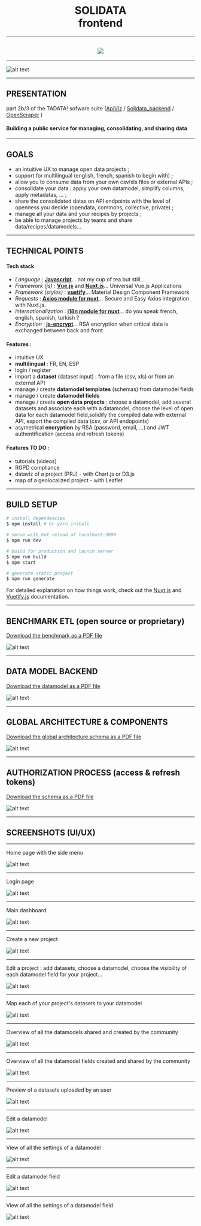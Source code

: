 <h1 align=center>  SOLIDATA <br> frontend</h1>

-------

<h2 align=center>
	<img src="./static/logos/logo_solidata_15a_lg.png">
</h2>

-------

![alt text](./screenshots/home_en.png "homepage (en)")

-------
## PRESENTATION

part 2b/3 of the TADATA! sofware suite ([ApiViz](https://github.com/entrepreneur-interet-general/CIS-front) / [Solidata_backend](https://github.com/entrepreneur-interet-general/solidata_backend) / [OpenScraper](https://github.com/entrepreneur-interet-general/OpenScraper) )

#### Building a public service for managing, consolidating, and sharing data 


-------

## GOALS

- an intuitive UX to manage open data projects ;
- support for multilingual (english, french, spanish to begin with) ;
- allow you to consume data from your own csv/xls files or external APIs ;
- consolidate your data : apply your own datamodel, simplify columns, apply metadatas, ... ; 
- share the consolidated datas on API endpoints with the level of openness you decide (opendata, commons, collective, private) ;
- manage all your data and your recipes by projects ;
- be able to manage projects by teams and share data/recipes/datamodels...

--------

## TECHNICAL POINTS

#### Tech stack
- _Language_  : **[Javascript](https://www.python.org/)**... not my cup of tea but still...
- _Framework (js)_ : **[Vue.js](https://vuejs.org/)** and **[Nuxt.js](https://nuxtjs.org/)**... Universal Vue.js Applications
- _Framework (styles)_ : **[vuetify](https://vuetifyjs.com/)**... Material Design Component Framework
- _Requests_ : **[Axios module for nuxt](https://axios.nuxtjs.org/)**... Secure and Easy Axios integration with Nuxt.js.
- _Internationalization_ : **[i18n module for nuxt](https://nuxtjs.org/examples/i18n)**... do you speak french, english, spanish, turkish ? 
- _Encryption_ : **[js-encrypt](http://travistidwell.com/jsencrypt/)**... RSA encryption when critical data is exchanged between back and front

#### Features :

- intuitive UX 
- **multilingual** : FR, EN, ESP
- login / register
- import a **dataset** (dataset input) : from a file (csv, xls) or from an external API
- manage / create **datamodel templates** (schemas) from datamodel fields
- manage / create **datamodel fields** 
- manage / create **open data projects** : choose a datamodel, add several datasets and associate each with a datamodel, choose the level of open data for each datamodel field,solidify the compiled data with external API, export the compiled data (csv, or API endopoints)
- asymetrical **encryption** by RSA (password, email, ...) and JWT authentification (access and refresh tokens)

#### Features TO DO  :
- tutorials (videos)
- RGPD compliance
- dataviz of a project (PRJ) - with Chart.js or D3.js
- map of a geolocalized project - with Leaflet

-------


## BUILD SETUP

``` bash
# install dependencies
$ npm install # Or yarn install

# serve with hot reload at localhost:3000
$ npm run dev

# build for production and launch server
$ npm run build
$ npm start

# generate static project
$ npm run generate
```

For detailed explanation on how things work, check out the [Nuxt.js](https://github.com/nuxt/nuxt.js) and [Vuetify.js](https://vuetifyjs.com/) documentation.


--------

## BENCHMARK ETL (open source or proprietary)

<a href="./screenshots/documentation/Tadata_uses_features_BENCHMARK_ETL.pdf" download>Download the benchmark as a PDF file</a>


![alt text](./screenshots/documentation/Tadata_uses_features_BENCHMARK_ETL.png "auth process")

--------

## DATA MODEL BACKEND

<a href="./screenshots/documentation/Solidata_models_datamodels_map.pdf" download>Download the datamodel as a PDF file</a>


![alt text](./screenshots/documentation/Solidata_models_datamodels_map.png "auth process")


--------

## GLOBAL ARCHITECTURE & COMPONENTS

<a href="./screenshots/documentation/Solidata-Models-collections.pdf" download>Download the global architecture schema as a PDF file</a>

![alt text](./screenshots/documentation/Solidata-Models-collections.jpeg "auth process")


-------

## AUTHORIZATION PROCESS (access & refresh tokens)

<a href="./screenshots/documentation/AUTH_PROCESS_fixed.pdf" download>Download the schema as a PDF file</a>

![alt text](./screenshots/documentation/AUTH_PROCESS_fixed.jpeg "auth process")


-------

## SCREENSHOTS (UI/UX)


-------
Home page with the side menu

![alt text](./screenshots/home_en_menu.png "login & menu (en)")

-------
Login page

![alt text](./screenshots/login_en.png "login (en)")

-------
Main dashboard 

![alt text](./screenshots/dashboard_en.png "dashboard (en)")

-------
Create a new project

![alt text](./screenshots/create_prj_en.png "create project (en)")

-------
Edit a project : add datasets, choose a datamodel, choose the visibiilty of each datamodel field for your project...

![alt text](./screenshots/edit_prj_en.png "edit project (en)")

-------
Map each of your project's datasets to your datamodel

![alt text](./screenshots/edit_prj_map_dsi_en.png "edit project (en)")

-------
Overview of all the datamodels shared and created by the community

![alt text](./screenshots/list_dmt_en.png "list datamodel templates (en)")

-------
Overview of all the datamodel fields created and shared by the community

![alt text](./screenshots/list_dmf_en.png "list datamodel fields (en)")

-------
Preview of a datasets uploaded by an user

![alt text](./screenshots/edit_dsi_en.png "edit dataset input fields (en)")

-------
Edit a datamodel 

![alt text](./screenshots/edit_dmt_en.png "list datamodel template (en)")

-------
View of all the settings of a datamodel

![alt text](./screenshots/edit_dmt_settings_en.png "settings datamodel teamplate (en)")

-------
Edit a datamodel field

![alt text](./screenshots/edit_dmf_en.png "settings datamodel fields (en)")

-------
View of all the settings of a datamodel field

![alt text](./screenshots/edit_dmf_settings_en.png "settings datamodel fields (en)")